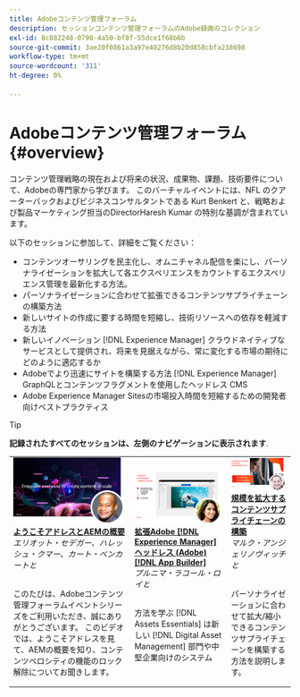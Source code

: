 ```yaml
---
title: Adobeコンテンツ管理フォーラム
description: セッションコンテンツ管理フォーラムのAdobe録画のコレクション
exl-id: 8c882248-0790-4a50-bf8f-55dce1f68b6b
source-git-commit: 3ae20f0861a3a97e40276d8b20d858cbfa238698
workflow-type: tm+mt
source-wordcount: '311'
ht-degree: 0%

---
```


# Adobeコンテンツ管理フォーラム {#overview}

コンテンツ管理戦略の現在および将来の状況、成果物、課題、技術要件について、Adobeの専門家から学びます。 このバーチャルイベントには、NFL のクアーターバックおよびビジネスコンサルタントである Kurt Benkert と、戦略および製品マーケティング担当のDirectorHaresh Kumar の特別な基調が含まれています。

以下のセッションに参加して、詳細をご覧ください：

* コンテンツオーサリングを民主化し、オムニチャネル配信を楽にし、パーソナライゼーションを拡大して各エクスペリエンスをカウントするエクスペリエンス管理を最新化する方法。
* パーソナライゼーションに合わせて拡張できるコンテンツサプライチェーンの構築方法
* 新しいサイトの作成に要する時間を短縮し、技術リソースへの依存を軽減する方法
* 新しいイノベーション [!DNL Experience Manager] クラウドネイティブなサービスとして提供され、将来を見据えながら、常に変化する市場の期待にどのように適応するか
* Adobeでより迅速にサイトを構築する方法 [!DNL Experience Manager] GraphQLとコンテンツフラグメントを使用したヘッドレス CMS
* Adobe Experience Manager Sitesの市場投入時間を短縮するための開発者向けベストプラクティス

>[!TIP]
>
>**記録されたすべてのセッションは、左側のナビゲーションに表示されます**.

<table>
  <tr>
   <td>
      <a href="2022/welcome.md">
      <img alt="ようこそアドレスとAEMの概要" src="assets/welcome.png" >
      </a>
      <div>
         <a href="2022/welcome.md"><strong>ようこそアドレスとAEMの概要</strong></a>         
         <br/><em>エリオット・セデガー、ハレッシュ・クマー、カート・ベンカートと</em>
      </div>
      <p>
        <br/>
         このたびは、Adobeコンテンツ管理フォーラムイベントシリーズをご利用いただき、誠にありがとうございます。 このビデオでは、ようこそアドレスを見て、AEMの概要を知り、コンテンツベロシティの機能のロック解除についてお聞きします。
      </p>
   </td>
   <td>
      <a href="2022/assets-for-all.md">
      <img alt="すべてのアセット" src="assets/assets-for-all.png" >
      </a>
      <div>
         <a href="2022/assets-for-all.md"><strong>拡張Adobe [!DNL Experience Manager] ヘッドレス (Adobe) [!DNL App Builder]</strong></a>         
         <br/><em>プルニマ・ラコール・ロイと</em>
      </div>
      <p>
        <br/>
          方法を学ぶ [!DNL Assets Essentials] は新しい [!DNL Digital Asset Management] 部門や中堅企業向けのシステム
      </p>
   </td>
   <td>
      <a href="2022/supply-chain.md">
      <img alt="規模を拡大するコンテンツサプライチェーンの構築" src="assets/supply-chain.png" />
      </a>
      <div>
         <a href="2022/supply-chain.md"><strong>規模を拡大するコンテンツサプライチェーンの構築</strong></a>         
         <br/><em>マルク・アンジェリノヴィッチと</em>
      </div>
      <p>
        <br/>
         パーソナライゼーションに合わせて拡大/縮小できるコンテンツサプライチェーンを構築する方法を説明します。
      </p>
   </td>
  </tr>
</table>
